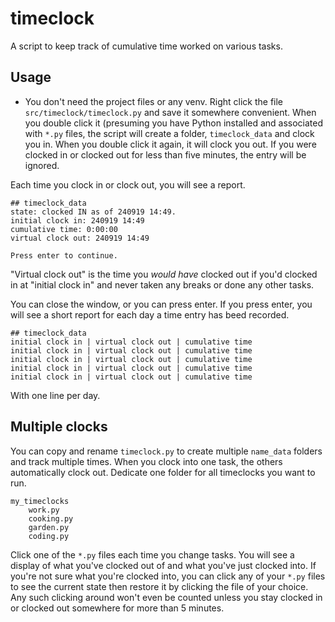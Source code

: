 # timeclock

A script to keep track of cumulative time worked on various tasks.

## Usage

* You don't need the project files or any venv. Right click the file `src/timeclock/timeclock.py` and save it somewhere convenient. When you double click it (presuming you have Python installed and associated with `*.py` files, the script will create a folder, `timeclock_data` and clock you in. When you double click it again, it will clock you out. If you were clocked in or clocked out for less than five minutes, the entry will be ignored.

Each time you clock in or clock out, you will see a report.

```
## timeclock_data
state: clocked IN as of 240919 14:49.
initial clock in: 240919 14:49
cumulative time: 0:00:00
virtual clock out: 240919 14:49

Press enter to continue.
```

"Virtual clock out" is the time you *would have* clocked out if you'd clocked in at "initial clock in" and never taken any breaks or done any other tasks.

You can close the window, or you can press enter. If you press enter, you will see a short report for each day a time entry has beed recorded.

```
## timeclock_data
initial clock in | virtual clock out | cumulative time
initial clock in | virtual clock out | cumulative time
initial clock in | virtual clock out | cumulative time
initial clock in | virtual clock out | cumulative time
initial clock in | virtual clock out | cumulative time
```

With one line per day.

## Multiple clocks

You can copy and rename `timeclock.py` to create multiple `name_data` folders and track multiple times. When you clock into one task, the others automatically clock out. Dedicate one folder for all timeclocks you want to run.

```
my_timeclocks
    work.py
    cooking.py
    garden.py
    coding.py
```

Click one of the `*.py` files each time you change tasks. You will see a display of what you've clocked out of and what you've just clocked into. If you're not sure what you're clocked into, you can click any of your `*.py` files to see the current state then restore it by clicking the file of your choice. Any such clicking around won't even be counted unless you stay clocked in or clocked out somewhere for more than 5 minutes.
